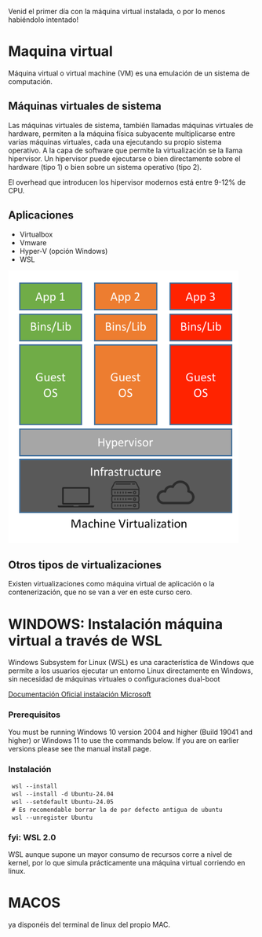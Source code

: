 Venid el primer día con la máquina virtual instalada, o por lo menos habiéndolo intentado!


# Maquina virtual
Máquina virtual o virtual machine (VM) es una emulación de un sistema de computación. 

## Máquinas virtuales de sistema
Las máquinas virtuales de sistema, también llamadas máquinas virtuales de hardware, permiten a la máquina física subyacente multiplicarse entre varias máquinas virtuales, cada una ejecutando su propio sistema operativo.
A la capa de software que permite la virtualización se la llama hipervisor.
Un hipervisor puede ejecutarse o bien directamente sobre el hardware (tipo 1) o bien sobre un sistema operativo (tipo 2).

El overhead que introducen los hipervisor modernos está entre 9-12% de CPU.

## Aplicaciones
- Virtualbox
- Vmware
- Hyper-V (opción Windows)
- WSL

![alt text](https://raw.githubusercontent.com/AgustinICAI/CursoCeroMBD/master/images/virtualizacionArchitecture.png)


## Otros tipos de virtualizaciones
Existen virtualizaciones como máquina virtual de aplicación o la contenerización, que no se van a ver en este curso cero.


# WINDOWS: Instalación máquina virtual a través de WSL

Windows Subsystem for Linux (WSL) es una característica de Windows que permite a los usuarios ejecutar un entorno Linux directamente en Windows, sin necesidad de máquinas virtuales o configuraciones dual-boot

[Documentación Oficial instalación Microsoft](https://learn.microsoft.com/en-us/windows/wsl/install)

### Prerequisitos

You must be running Windows 10 version 2004 and higher (Build 19041 and higher) or Windows 11 to use the commands below. If you are on earlier versions please see the manual install page.


### Instalación
```
 wsl --install
 wsl --install -d Ubuntu-24.04
 wsl --setdefault Ubuntu-24.05
 # Es recomendable borrar la de por defecto antigua de ubuntu
 wsl --unregister Ubuntu
```

### fyi: WSL 2.0 

WSL aunque supone un mayor consumo de recursos corre a nivel de kernel, por lo que simula prácticamente una máquina virtual corriendo en linux.

# MACOS

ya disponéis del terminal de linux del propio MAC.


